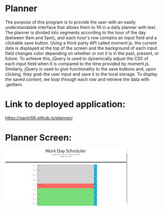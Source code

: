 # Planner
The purpose of this program is to provide the user with an easily understandable interface that allows them to fill in a daily planner with text. The planner is divided into segments according to the hour of the day (between 9am and 5pm), and each hour's row contains an input field and a clickable save button. Using a third-party API called moment.js, the current date is displayed at the top of the screen and the background of each input field changes color depending on whether or not it is in the past, present, or future. To achieve this, jQuery is used to dynamically adjust the CSS of each input field when it is compared to the time provided by moment.js. Similarly, jQuery is used to give functionality to the save buttons and, upon clicking, they grab the user input and save it to the local storage. To display the saved content, we loop through each row and retrieve the data with .getItem.

# Link to deployed application:
https://gavin56.github.io/planner/

# Planner Screen:
 <img src="https://github.com/Gavin56/planner/blob/main/plannerMain.png?raw=true" alt="Planner Full Screen" width="400"/>
